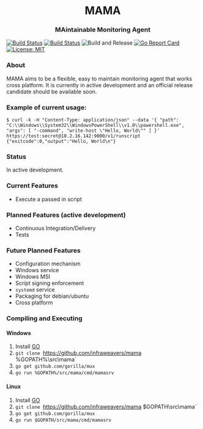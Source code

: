 <h1 align="center">MAMA</h1>
<h3 align="center">MAintainable Monitoring Agent</h3>

[![Build Status](https://github.com/infraweavers/mama/workflows/Test-Ubuntu/badge.svg)](https://github.com/infraweavers/mama/actions?query=workflow:Test-Ubuntu)
[![Build Status](https://github.com/infraweavers/mama/workflows/Test-Windows/badge.svg)](https://github.com/infraweavers/mama/actions?query=workflow:Test-Windows)
![Build and Release](https://github.com/infraweavers/mama/workflows/Build%20and%20Release/badge.svg)
[![Go Report Card](https://goreportcard.com/badge/github.com/infraweavers/mama)](https://goreportcard.com/report/github.com/infraweavers/mama)
[![License: MIT](https://img.shields.io/github/license/infraweavers/mama)](https://mit-license.org/)

### About

MAMA aims to be a flexible, easy to maintain monitoring agent that works cross platform. It is currently in active development and an official release candidate should be available soon.

### Example of current usage:

```
$ curl -k -H "Content-Type: application/json" --data '{ "path": "C:\\Windows\\System32\\WindowsPowerShell\\v1.0\\powershell.exe", "args": [ "-command", "write-host \"Hello, World\"" ] }' https://test:secret@10.2.16.142:9000/v1/runscript
{"exitcode":0,"output":"Hello, World\n"}

```

### Status

In active development.

### Current Features

* Execute a passed in script

### Planned Features (active development)

* Continuous Integration/Delivery
* Tests

### Future Planned Features

* Configuration mechanism
* Windows service
* Windows MSI
* Script signing enforcement
* `systemd` service
* Packaging for debian/ubuntu
* Cross platform

### Compiling and Executing

#### Windows

1. Install [GO](https://golang.org/doc/install)
1. `git clone `https://github.com/infraweavers/mama %GOPATH%\src\mama`
1. `go get github.com/gorilla/mux`
1. `go run %GOPATH%/src/mama/cmd/mamasrv` 

#### Linux

1. Install [GO](https://golang.org/doc/install)
1. `git clone `https://github.com/infraweavers/mama $GOPATH\src\mama`
1. `go get github.com/gorilla/mux`
1. `go run $GOPATH/src/mama/cmd/mamasrv` 

